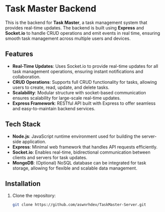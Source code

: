 # Task Master Backend

This is the backend for **Task Master**, a task management system that provides real-time updates. The backend is built using **Express** and **Socket.io** to handle CRUD operations and emit events in real time, ensuring smooth task management across multiple users and devices.

## Features
- **Real-Time Updates**: Uses Socket.io to provide real-time updates for all task management operations, ensuring instant notifications and collaboration.
- **CRUD Operations**: Supports full CRUD functionality for tasks, allowing users to create, read, update, and delete tasks.
- **Scalability**: Modular structure with socket-based communication ensures scalability for large-scale real-time updates.
- **Express Framework**: RESTful API built with Express to offer seamless and easy-to-maintain backend services.

## Tech Stack
- **Node.js**: JavaScript runtime environment used for building the server-side application.
- **Express**: Minimal web framework that handles API requests efficiently.
- **Socket.io**: Enables real-time, bidirectional communication between clients and servers for task updates.
- **MongoDB**: (Optional) NoSQL database can be integrated for task storage, allowing for flexible and scalable data management.

## Installation

1. Clone the repository:
   ```bash
   git clone https://github.com/aswnrhdev/TaskMaster-Server.git
